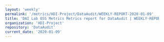 ```yaml
---
layout: 'weekly'
permalink: '/metrics/HDI-Project/DataAudit/WEEKLY-REPORT-2020-01-09'
title: 'DAI Lab OSS Metrics Metrics report for DataAudit | WEEKLY-REPORT-2020-01-09'
organization: 'HDI-Project'
repository: 'DataAudit'
current_date: '2020-01-09'
---
```

